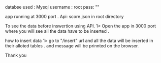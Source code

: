 databse used : Mysql 
username : root
pass: ""

app running at 3000 port . 
Api: score.json in root directory 

To see the data before inswertion using API.
 1> Open the app in 3000 port where you will see all the data have to be inserted .
 
how to insert data
 1> go to "/insert" url and all the data will be inserted in their alloted tables . and message will be prinnted on the browser.
 
 
 
 Thank you 
